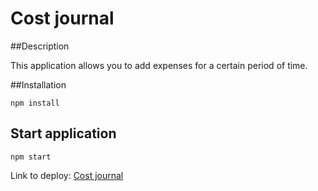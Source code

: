 # Cost journal

##Description

This application allows you to add expenses for a certain period of time.

##Installation

```
npm install
```

## Start application

```
npm start
```

Link to deploy:
[Cost journal](https://ivansavdev.github.io/cost-journal/cost-journal/)
